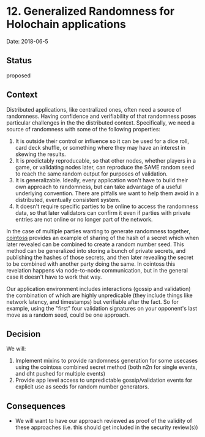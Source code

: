 # 12. Generalized Randomness for Holochain applications
Date: 2018-06-5

## Status
proposed

## Context
Distributed applications, like centralized ones, often need a source of randomness.  Having confidence and verifiability of that randomness poses particular challenges in the the distributed context. Specifically, we need a source of randomness with some of the following properties:
 1. It is outside their control or influence so it can be used for a dice roll, card deck shuffle, or something where they may have an interest in skewing the results.
 2. It is predictably reproducable, so that other nodes, whether players in a game, or validating nodes later, can reproduce the SAME random seed to reach the same random output for purposes of validation.
 3. It is generalizable. Ideally, every application won't have to build their own approach to randomness, but can take advantage of a useful underlying convention. There are pitfalls we want to help them avoid in a distributed, eventually consistent system.
 4. It doesn't require specific parties to be online to access the randomness data, so that later validators can confirm it even if parties with private entries are not online or no longer part of the network.

In the case of multiple parties wanting to generate randomness together, [cointoss](https://github.com/holochain/cointoss) provides an example of sharing of the hash of a secret which when later revealed can be combined to create a random number seed.  This method can be generalized into storing a bunch of private secrets, and publishing the hashes of those secrets, and then later revealing the secret to be combined with another party doing the same.  In cointoss this revelation happens via node-to-node communication, but in the general case it doesn't have to work that way.

Our application environment includes interactions (gossip and validation)  the combination of which are highly unpredicable (they include things like network latency, and timestamps) but verifiable after the fact. So for example, using the "first" four validation signatures on your opponent's last move as a random seed, could be one approach.

## Decision
We will:
1. Implement mixins to provide randomness generation for some usecases using the cointoss combined secret method (both n2n for single events, and dht pushed for multiple events)
2. Provide app level access to unpredictable gossip/validation events for explicit use as seeds for random number generators.

## Consequences

- We will want to have our approach reviewed as proof of the validity of these approaches  (i.e. this should get included in the security review(s))

